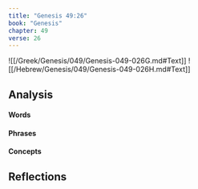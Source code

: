 ```yaml
---
title: "Genesis 49:26"
book: "Genesis"
chapter: 49
verse: 26
---
```

![[/Greek/Genesis/049/Genesis-049-026G.md#Text]]
![[/Hebrew/Genesis/049/Genesis-049-026H.md#Text]]

## Analysis

#### Words

#### Phrases

#### Concepts

## Reflections
